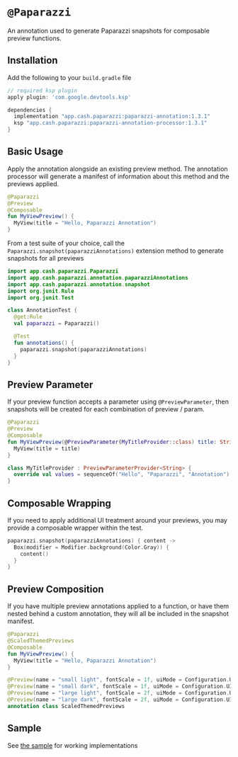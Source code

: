 # `@Paparazzi`
An annotation used to generate Paparazzi snapshots for composable preview functions.

## Installation
Add the following to your `build.gradle` file

```groovy
// required ksp plugin
apply plugin: 'com.google.devtools.ksp'

dependencies {
  implementation "app.cash.paparazzi:paparazzi-annotation:1.3.1"
  ksp "app.cash.paparazzi:paparazzi-annotation-processor:1.3.1"
}
```

## Basic Usage
Apply the annotation alongside an existing preview method. The annotation processor will generate a manifest of information about this method and the previews applied.

```kotlin
@Paparazzi
@Preview
@Composable
fun MyViewPreview() {
  MyView(title = "Hello, Paparazzi Annotation")
}
```

From a test suite of your choice, call the `Paparazzi.snapshot(paparazziAnnotations)` extension method to generate snapshots for all previews

```kotlin
import app.cash.paparazzi.Paparazzi
import app.cash.paparazzi.annotation.paparazziAnnotations
import app.cash.paparazzi.annotation.snapshot
import org.junit.Rule
import org.junit.Test

class AnnotationTest {
  @get:Rule
  val paparazzi = Paparazzi()

  @Test
  fun annotations() {
    paparazzi.snapshot(paparazziAnnotations)
  }
}
```

## Preview Parameter
If your preview function accepts a parameter using `@PreviewParameter`, then snapshots will be created for each combination of preview / param.

```kotlin
@Paparazzi
@Preview
@Composable
fun MyViewPreview(@PreviewParameter(MyTitleProvider::class) title: String) {
  MyView(title = title)
}

class MyTitleProvider : PreviewParameterProvider<String> {
  override val values = sequenceOf("Hello", "Paparazzi", "Annotation")
}
```

## Composable Wrapping
If you need to apply additional UI treatment around your previews, you may provide a composable wrapper within the test.

```kotlin
paparazzi.snapshot(paparazziAnnotations) { content ->
  Box(modifier = Modifier.background(Color.Gray)) {
    content()
  }
}
```

## Preview Composition
If you have multiple preview annotations applied to a function, or have them nested behind a custom annotation, they will all be included in the snapshot manifest.

```kotlin
@Paparazzi
@ScaledThemedPreviews
@Composable
fun MyViewPreview() {
  MyView(title = "Hello, Paparazzi Annotation")
}

@Preview(name = "small light", fontScale = 1f, uiMode = Configuration.UI_MODE_NIGHT_NO, device = PIXEL_3_XL)
@Preview(name = "small dark", fontScale = 1f, uiMode = Configuration.UI_MODE_NIGHT_YES, device = PIXEL_3_XL)
@Preview(name = "large light", fontScale = 2f, uiMode = Configuration.UI_MODE_NIGHT_NO, device = PIXEL_3_XL)
@Preview(name = "large dark", fontScale = 2f, uiMode = Configuration.UI_MODE_NIGHT_YES, device = PIXEL_3_XL)
annotation class ScaledThemedPreviews
```

## Sample
See [the sample](../sample/src/main/java/app/cash/paparazzi/sample/HelloPaparazzi.kt) for working implementations
